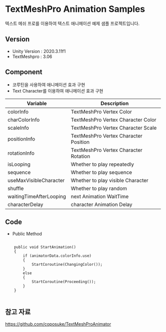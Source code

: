 # TextMeshPro Animation Samples

텍스트 메쉬 프로를 이용하여 텍스트 애니메이션 예제 샘플 프로젝트입니다.

## Version 

 * Unity Version : 2020.3.11f1
 * TextMeshpro : 3.06


## Component

 * 코루틴을 사용하여 애니메이션 효과 구현
 * Text Character를 이용하여 애니메이션 효과 구현
 
 Variable | Description
 ---|---|
 colorInfo | TextMeshPro Vertex Color
 charColorInfo | TextMeshPro Vertex Character Color
 scaleInfo | TextMeshPro Vertex Character Scale 
 positionInfo | TextMeshPro Vertex Character Position
 rotationInfo | TextMeshPro Vertex Character Rotation
 isLooping | Whether to play repeatedly
 sequence | Whether to play sequence
 useMaxVisibleCharacter | Whether to play visible Character
 shuffle | Whether to play random
 waitingTimeAfterLooping | next Animation WaitTime
 characterDelay | character Animation Delay
 
## Code
 * Public Method

<pre>
<code>
    public void StartAnimation()
    {
        if (animatorData.colorInfo.use)
        {
            StartCoroutine(ChangingColor());
        }
        else
        {
            StartCoroutine(Proceeding());
        }
    }
</code>
</pre>
 
 
 ## 참고 자료
 https://github.com/coposuke/TextMeshProAnimator
